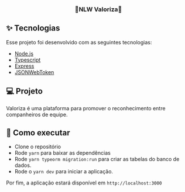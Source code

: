   <h3 align="center">🚀NLW Valoriza🚀</h3>
  

## ✨ Tecnologias

Esse projeto foi desenvolvido com as seguintes tecnologias:

- [Node.js](https://nodejs.org/en/)
- [Typescript](https://www.typescriptlang.org/)
- [Express](https://expressjs.com/pt-br/)
- [JSONWebToken](https://github.com/auth0/node-jsonwebtoken#readme)

## 💻 Projeto

Valoriza é uma plataforma para promover o reconhecimento entre companheiros de equipe.

## 🚀 Como executar

- Clone o repositório
- Rode `yarn` para baixar as dependências
- Rode `yarn typeorm migration:run` para criar as tabelas do banco de dados.
- Rode o `yarn dev` para iniciar a aplicação.

Por fim, a aplicação estará disponível em `http://localhost:3000`
